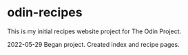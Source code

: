 # odin-recipes

This is my initial recipes website project for The Odin Project.

2022-05-29 Began project. Created index and recipe pages.